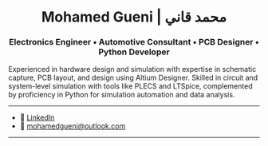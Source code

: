 <h1 align="center">Mohamed Gueni | محمد قاني</h1>
<h3 align="center">Electronics Engineer • Automotive Consultant • PCB Designer • Python Developer</h3>

Experienced in hardware design and simulation with expertise in schematic capture, PCB layout, and design using Altium Designer. Skilled in circuit and system-level simulation with tools like PLECS and LTSpice, complemented by proficiency in Python for simulation automation and data analysis.

---


- 💼 [LinkedIn](https://www.linkedin.com/in/mgueni/)
- 📧 mohamedgueni@outlook.com

---
